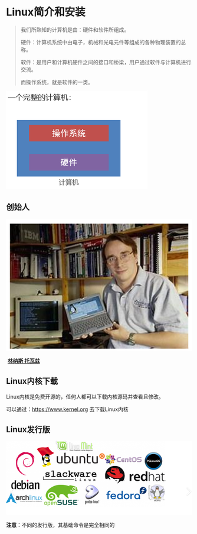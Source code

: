 # Linux简介和安装

> 我们所熟知的计算机是由：硬件和软件所组成。
>
> 硬件：计算机系统中由电子，机械和光电元件等组成的各种物理装置的总称。
>
> 软件：是用户和计算机硬件之间的接口和桥梁，用户通过软件与计算机进行交流。
>
> 而操作系统，就是软件的一类。

![image-20240922192516230](https://raw.githubusercontent.com/ZhangZhen-huia/Note/main/img/202409221925264.png)



## 创始人

![image-20240922192548779](https://raw.githubusercontent.com/ZhangZhen-huia/Note/main/img/202409221925855.png)

​											**<u>林纳斯 托瓦兹</u>**

## Linux内核下载

Linux内核是免费开源的，任何人都可以下载内核源码并查看且修改。

可以通过：https://www.kernel.org  去下载Linux内核

## Linux发行版

![image-20240922192832733](https://raw.githubusercontent.com/ZhangZhen-huia/Note/main/img/202409221928799.png)

**注意**：不同的发行版，其基础命令是完全相同的

